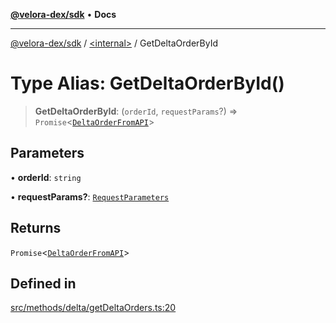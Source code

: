 [**@velora-dex/sdk**](../../README.md) • **Docs**

***

[@velora-dex/sdk](../../globals.md) / [\<internal\>](../README.md) / GetDeltaOrderById

# Type Alias: GetDeltaOrderById()

> **GetDeltaOrderById**: (`orderId`, `requestParams`?) => `Promise`\<[`DeltaOrderFromAPI`](../../type-aliases/DeltaOrderFromAPI.md)\>

## Parameters

• **orderId**: `string`

• **requestParams?**: [`RequestParameters`](RequestParameters.md)

## Returns

`Promise`\<[`DeltaOrderFromAPI`](../../type-aliases/DeltaOrderFromAPI.md)\>

## Defined in

[src/methods/delta/getDeltaOrders.ts:20](https://github.com/paraswap/paraswap-sdk/blob/master/src/methods/delta/getDeltaOrders.ts#L20)
